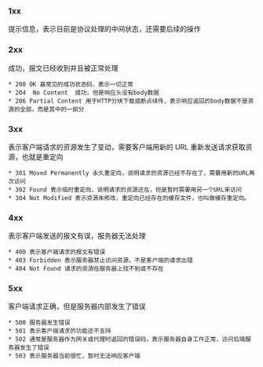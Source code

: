 ### 1xx

提示信息，表示目前是协议处理的中间状态，还需要后续的操作

### 2xx

成功，报文已经收到并且被正常处理

    * 200 OK 最常见的成功状态码，表示一切正常
    * 204  No Content  成功，但是响应头没有body数据
    * 206 Partial Content 用于HTTP分块下载或断点续传，表示响应返回的body数据不是资源的全部，而是其中的一部分

### 3xx

表示客户端请求的资源发生了变动，需要客户端用新的 URL 重新发送请求获取资源，也就是重定向

    * 301 Moved Permanently 永久重定向，说明请求的资源已经不存在了，需要用新的URL再次访问
    * 302 Found 表示临时重定向，说明请求的资源还在，但是暂时需要用另一个URL来访问
    * 304 Not Modified 表示资源未修改，重定向已经存在的缓存文件，也叫做缓存重定向。

### 4xx

表示客户端发送的报文有误，服务器无法处理

    * 400 表示客户端请求的报文有错误
    * 403 Forbidden 表示服务器禁止访问资源，不是客户端的请求出错
    * 404 Not Found 请求的资源在服务器上找不到或不存在

### 5xx

客户端请求正确，但是服务器内部发生了错误

    * 500 服务器发生错误
    * 501 表示客户端请求的功能还不支持
    * 502 通常是服务器作为网关或代理时返回的错误码，表示服务器自身工作正常，访问后端服务器发生了错误
    * 503 表示服务器当前很忙，暂时无法响应客户端

